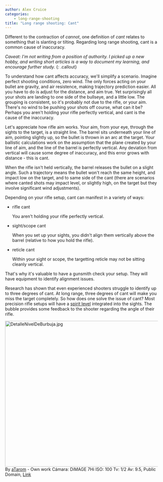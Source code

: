 ```yaml
---
author: Alex Cruice
categories:
    - long-range-shooting
title: "Long range shooting: Cant"
---
```


Different to the contraction of _cannot_, one definition of _cant_ relates to something that is slanting or tilting. Regarding long range shooting, cant is a common cause of inaccuracy.

_Caveat: I'm not writing from a position of authority. I picked up a new hobby, and writing short articles is a way to document my learning, and encourage further study._
{: .callout}

To understand how cant affects accuracy, we'll simplify a scenario. Imagine perfect shooting conditions, zero wind. The only forces acting on your bullet are gravity, and air resistence, making trajectory prediction easier. All you have to do is adjust for the distance, and aim true. Yet surprisingly all your shots are landing to one side of the bullseye, and a little low. The grouping is consistent, so it's probably not due to the rifle, or your aim. There's no wind to be pushing your shots off course, what can it be? Perhaps you aren't holding your rifle perfectly vertical, and cant is the cause of the inaccuracy.

Let's appreciate how rifle aim works. Your aim, from your eye, through the sights to the target, is a straight line. The barrel sits underneath your line of aim, pointing slightly up, so the bullet is thrown in an arc at the target. Your ballistic calculations work on the assumption that the plane created by your line of aim, and the line of the barrel is perfectly vertical. Any deviation from vertical will cause some degree of inaccuracy, and this error grows with distance - this is cant.

When the rifle isn't held vertically, the barrel releases the bullet on a slight angle. Such a trajectory means the bullet won't reach the same height, and impact low on the target, and to same side of the cant (there are scenarios where canted shots may impact level, or slightly high, on the target but they involve significant wind adjustments).

Depending on your rifle setup, cant can manifest in a variety of ways:
- rifle cant

    You aren't holding your rifle perfectly vertical.

- sight/scope cant

    When you set up your sights, you didn't align them vertically above the barrel (relative to how you hold the rifle).

- reticle cant

    Within your sight or scope, the targetting reticle may not be sitting cleanly vertical.

That's why it's valuable to have a gunsmith check your setup. They will have equipment to identify alignment issues.

Research has shown that even experienced shooters struggle to identify up to three degrees of cant. At long range, three degrees of cant will make you miss the target completely. So how does one solve the issue of cant? Most precision rifle setups will have a [spirit level](https://en.wikipedia.org/wiki/Spirit_level) integrated into the sights. The bubble provides some feedback to the shooter regarding the angle of their rifle.

<p>
    <a href="https://commons.wikimedia.org/wiki/File:DetalleNivelDeBurbuja.jpg#/media/File:DetalleNivelDeBurbuja.jpg">
        <img src="https://upload.wikimedia.org/wikipedia/commons/b/ba/DetalleNivelDeBurbuja.jpg" alt="DetalleNivelDeBurbuja.jpg" width="640" height="480">
    </a><br>
    By <a href="//commons.wikimedia.org/wiki/User:Atarom" title="User:Atarom">aTarom</a> - <span class="int-own-work" lang="en">Own work</span> Cámara: DiMAGE 7Hi ISO: 100 Tv: 1/2 Av: 9.5, Public Domain, <a href="https://commons.wikimedia.org/w/index.php?curid=963213">Link</a>
</p>
